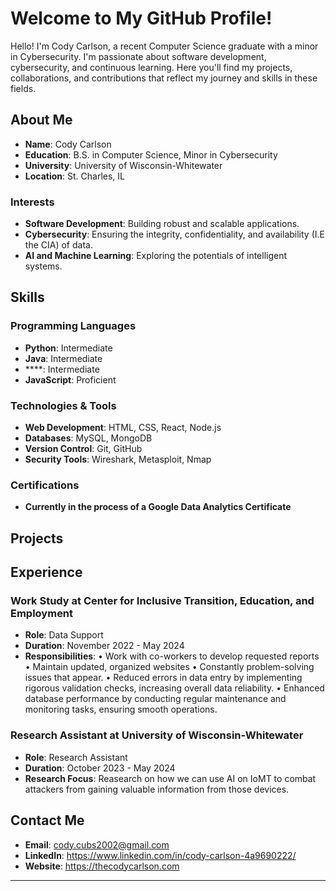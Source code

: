 # Welcome to My GitHub Profile!

Hello! I'm Cody Carlson, a recent Computer Science graduate with a minor in Cybersecurity. I'm passionate about software development, cybersecurity, and continuous learning. Here you'll find my projects, collaborations, and contributions that reflect my journey and skills in these fields.

## About Me

- **Name**: Cody Carlson
- **Education**: B.S. in Computer Science, Minor in Cybersecurity
- **University**: University of Wisconsin-Whitewater
- **Location**: St. Charles, IL

### Interests

- **Software Development**: Building robust and scalable applications.
- **Cybersecurity**: Ensuring the integrity, confidentiality, and availability (I.E the CIA) of data.
- **AI and Machine Learning**: Exploring the potentials of intelligent systems.

## Skills

### Programming Languages

- **Python**: Intermediate
- **Java**: Intermediate
- ****: Intermediate
- **JavaScript**: Proficient

### Technologies & Tools

- **Web Development**: HTML, CSS, React, Node.js
- **Databases**: MySQL, MongoDB
- **Version Control**: Git, GitHub
- **Security Tools**: Wireshark, Metasploit, Nmap

### Certifications

- **Currently in the process of a Google Data Analytics Certificate**

## Projects

## Experience

### Work Study at Center for Inclusive Transition, Education, and Employment

- **Role**: Data Support
- **Duration**: November 2022 - May 2024
- **Responsibilities**:
      •	Work with co-workers to develop requested reports
      •	Maintain updated, organized websites
      •	Constantly problem-solving issues that appear.
      •	Reduced errors in data entry by implementing rigorous validation checks, increasing overall data reliability.
      •	Enhanced database performance by conducting regular maintenance and monitoring tasks, ensuring smooth operations.


### Research Assistant at University of Wisconsin-Whitewater

- **Role**: Research Assistant
- **Duration**: October 2023 - May 2024
- **Research Focus**: Reasearch on how we can use AI on IoMT to combat attackers from gaining valuable information from those devices.

## Contact Me

- **Email**: cody.cubs2002@gmail.com
- **LinkedIn**: https://www.linkedin.com/in/cody-carlson-4a9690222/
- **Website**: https://thecodycarlson.com

---
